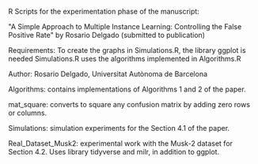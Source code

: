 R Scripts for the experimentation phase of the manuscript: 

"A Simple Approach to Multiple Instance Learning:
Controlling the False Positive Rate"
by Rosario Delgado (submitted to publication)

Requirements: To create the graphs in Simulations.R, the library ggplot is needed
Simulations.R uses the algorithms implemented in Algorithms.R

Author: Rosario Delgado, Universitat Autònoma de Barcelona

Algorithms: contains implementations of Algorithms 1 and 2 of the paper.

mat_square: converts to square any confusion matrix by adding zero rows or columns.

Simulations: simulation experiments for the Section 4.1 of the paper.

Real_Dataset_Musk2: experimental work with the Musk-2 dataset for Section 4.2. 
                    Uses library tidyverse and milr, in addition to ggplot. 
